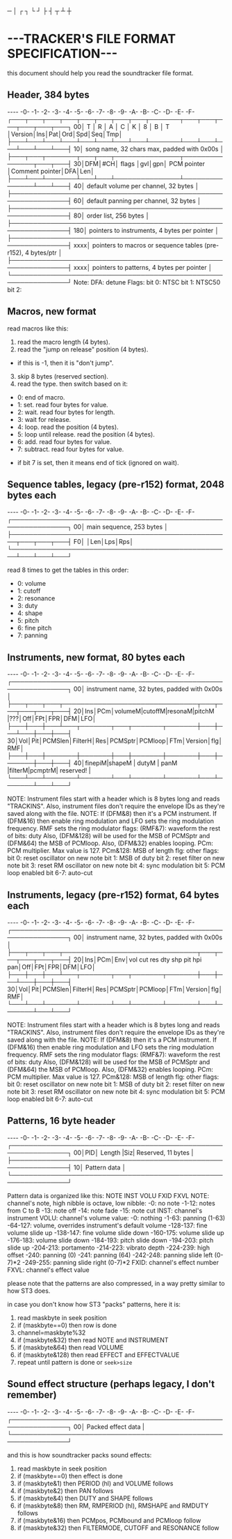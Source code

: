 ─ │ ┌ ┐ └ ┘ ├ ┤ ┬ ┴ ┼
# ---TRACKER'S FILE FORMAT SPECIFICATION---

this document should help you read the soundtracker file format.

## Header, 384 bytes
---- -0- -1- -2- -3- -4- -5- -6- -7- -8- -9- -A- -B- -C- -D- -E- -F-
    ┌───┬───┬───┬───┬───┬───┬───┬───┬───────┬───┬───┬───┬───┬───┬───┐
  00│ T │ R │ A │ C │ K │ 8 │ B │ T │Version│Ins│Pat│Ord│Spd│Seq│Tmp│
    ├───┴───┴───┴───┴───┴───┴───┴───┴───────┴───┴───┴───┴───┴───┴───┤
  10│ song name, 32 chars max, padded with 0x00s                    │
    ├───┬───┬───────┬───┬───┬───────────────┬───────────────┬───┬───┤
  30│DFM│#CH│ flags │gvl│gpn│  PCM pointer  │Comment pointer│DFA│Len│
    ├───┴───┴───────┴───┴───┴───────────────┴───────────────┴───┴───┤
  40│ default volume per channel, 32 bytes                          │
    ├───────────────────────────────────────────────────────────────┤
  60│ default panning per channel, 32 bytes                         │
    ├───────────────────────────────────────────────────────────────┤
  80│ order list, 256 bytes                                         │
    ├───────────────────────────────────────────────────────────────┤
 180│ pointers to instruments, 4 bytes per pointer                  │
    ├───────────────────────────────────────────────────────────────┤
xxxx│ pointers to macros or sequence tables (pre-r152), 4 bytes/ptr │
    ├───────────────────────────────────────────────────────────────┤
xxxx│ pointers to patterns, 4 bytes per pointer                     │
    └───────────────────────────────────────────────────────────────┘
    Note: DFA: detune
          Flags: bit 0: NTSC
                 bit 1: NTSC50
                 bit 2: 

## Macros, new format
read macros like this:

1. read the macro length (4 bytes).
2. read the "jump on release" position (4 bytes).
  * if this is -1, then it is "don't jump".
3. skip 8 bytes (reserved section).
4. read the type. then switch based on it:
  - 0: end of macro.
  - 1: set. read four bytes for value.
  - 2: wait. read four bytes for length.
  - 3: wait for release.
  - 4: loop. read the position (4 bytes).
  - 5: loop until release. read the position (4 bytes).
  - 6: add. read four bytes for value.
  - 7: subtract. read four bytes for value.
  * if bit 7 is set, then it means end of tick (ignored on wait).
 
## Sequence tables, legacy (pre-r152) format, 2048 bytes each
---- -0- -1- -2- -3- -4- -5- -6- -7- -8- -9- -A- -B- -C- -D- -E- -F-
    ┌───────────────────────────────────────────────────────────────┐
  00│ main sequence, 253 bytes                                      │
    ├───────────────────────────────────────────────────┬───┬───┬───┤
  F0│                                                   │Len│Lps│Rps│
    └───────────────────────────────────────────────────┴───┴───┴───┘

read 8 times to get the tables in this order:
- 0: volume
- 1: cutoff
- 2: resonance
- 3: duty
- 4: shape
- 5: pitch
- 6: fine pitch
- 7: panning
    
## Instruments, new format, 80 bytes each
---- -0- -1- -2- -3- -4- -5- -6- -7- -8- -9- -A- -B- -C- -D- -E- -F-
    ┌───────────────────────────────────────────────────────────────┐
  00│ instrument name, 32 bytes, padded with 0x00s                  │
    ├───┬───┬───┬───────────────────────────────┬───┬───┬───┬───┬───┤
  20│Ins│PCm│volumeM|cutoffM|resonaM|pitchM |???│Off│FPt│FPR│DFM│LFO│
    ├───┼───┼───┴───┬───────┬───┬───────┬───────┼───┼───┴───┼───┼───┤
  30│Vol│Pit│PCMSlen│FilterH│Res│PCMSptr│PCMloop│FTm│Version│flg│RMF│
    ├───┼───┼───────┼───────┼───┼───────┼───────┼───┼───────┼───┼───┤
  40│finepiM|shapeM | dutyM | panM  |filterM|pcmptrM|   reserved!   |
    └───┴───┴───────┴───────┴───┴───────┴───────┴───┴───────┴───┴───┘
    
NOTE: Instrument files start with a header which is 8 bytes long and reads "TRACKINS".
      Also, instrument files don't require the envelope IDs as they're saved along with the file.
NOTE: If (DFM&8) then it's a PCM instrument.
      If (DFM&16) then enable ring modulation and LFO sets the ring modulation frequency.
      RMF sets the ring modulator flags:
      (RMF&7): waveform
      the rest of bits: duty
      Also, (DFM&128) will be used for the MSB of PCMSptr and (DFM&64) the MSB of PCMloop.
      Also, (DFM&32) enables looping.
      PCm: PCM multiplier. Max value is 127.
      PCm&128: MSB of length
      flg: other flags:
        bit 0: reset oscillator on new note
        bit 1: MSB of duty
        bit 2: reset filter on new note
        bit 3: reset RM oscillator on new note
        bit 4: sync modulation
        bit 5: PCM loop enabled
        bit 6-7: auto-cut

## Instruments, legacy (pre-r152) format, 64 bytes each
---- -0- -1- -2- -3- -4- -5- -6- -7- -8- -9- -A- -B- -C- -D- -E- -F-
    ┌───────────────────────────────────────────────────────────────┐
  00│ instrument name, 32 bytes, padded with 0x00s                  │
    ├───┬───┬───┬───────────────────────────────┬───┬───┬───┬───┬───┤
  20│Ins│PCm│Env│vol cut res dty shp pit hpi pan│Off│FPt│FPR│DFM│LFO│
    ├───┼───┼───┴───┬───────┬───┬───────┬───────┼───┼───┴───┼───┼───┤
  30│Vol│Pit│PCMSlen│FilterH│Res│PCMSptr│PCMloop│FTm│Version│flg│RMF│
    └───┴───┴───────┴───────┴───┴───────┴───────┴───┴───────┴───┴───┘
    
NOTE: Instrument files start with a header which is 8 bytes long and reads "TRACKINS".
      Also, instrument files don't require the envelope IDs as they're saved along with the file.
NOTE: If (DFM&8) then it's a PCM instrument.
      If (DFM&16) then enable ring modulation and LFO sets the ring modulation frequency.
      RMF sets the ring modulator flags:
      (RMF&7): waveform
      the rest of bits: duty
      Also, (DFM&128) will be used for the MSB of PCMSptr and (DFM&64) the MSB of PCMloop.
      Also, (DFM&32) enables looping.
      PCm: PCM multiplier. Max value is 127.
      PCm&128: MSB of length
      flg: other flags:
        bit 0: reset oscillator on new note
        bit 1: MSB of duty
        bit 2: reset filter on new note
        bit 3: reset RM oscillator on new note
        bit 4: sync modulation
        bit 5: PCM loop enabled
        bit 6-7: auto-cut
      
## Patterns, 16 byte header
---- -0- -1- -2- -3- -4- -5- -6- -7- -8- -9- -A- -B- -C- -D- -E- -F-
    ┌───────────────────────────────────────────────────────────────┐
  00│PID│     Length    |Siz| Reserved, 11 bytes                    |
    ├───────────────────────────────────────────────────────────────┤
  10│ Pattern data                                                  │
    └───────────────────────────────────────────────────────────────┘

Pattern data is organized like this:
NOTE INST VOLU FXID FXVL
NOTE: channel's note, high nibble is octave, low nibble:
-0: no note
-1-12: notes from C to B
-13: note off
-14: note fade
-15: note cut
INST: channel's instrument
VOLU: channel's volume value:
-0: nothing
-1-63: panning (1-63)
-64-127: volume, overrides instrument's default volume
-128-137: fine volume slide up
-138-147: fine volume slide down
-160-175: volume slide up
-176-183: volume slide down
-184-193: pitch slide down
-194-203: pitch slide up
-204-213: portamento
-214-223: vibrato depth
-224-239: high offset
-240: panning (0)
-241: panning (64)
-242-248: panning slide left (0-7)\*2
-249-255: panning slide right (0-7)\*2
FXID: channel's effect number
FXVL: channel's effect value

please note that the patterns are also compressed,
in a way pretty similar to how ST3 does.

in case you don't know how ST3 "packs" patterns, here it is:
1. read maskbyte in seek position
2. if (maskbyte==0) then row is done
3. channel=maskbyte%32
4. if (maskbyte&32) then read NOTE and INSTRUMENT
5. if (maskbyte&64) then read VOLUME
6. if (maskbyte&128) then read EFFECT and EFFECTVALUE
7. repeat until pattern is done or `seek>size`

## Sound effect structure (perhaps legacy, I don't remember)
---- -0- -1- -2- -3- -4- -5- -6- -7- -8- -9- -A- -B- -C- -D- -E- -F-
    ┌───────────────────────────────────────────────────────────────┐
  00│ Packed effect data                                            |
    └───────────────────────────────────────────────────────────────┘

and this is how soundtracker packs sound effects:
1. read maskbyte in seek position
2. if (maskbyte==0) then effect is done
3. if (maskbyte&1) then PERIOD (hl) and VOLUME follows
4. if (maskbyte&2) then PAN follows
3. if (maskbyte&4) then DUTY and SHAPE follows
4. if (maskbyte&8) then RM, RMPERIOD (hl), RMSHAPE and RMDUTY follows
5. if (maskbyte&16) then PCMpos, PCMbound and PCMloop follow
6. if (maskbyte&32) then FILTERMODE, CUTOFF and RESONANCE follow
